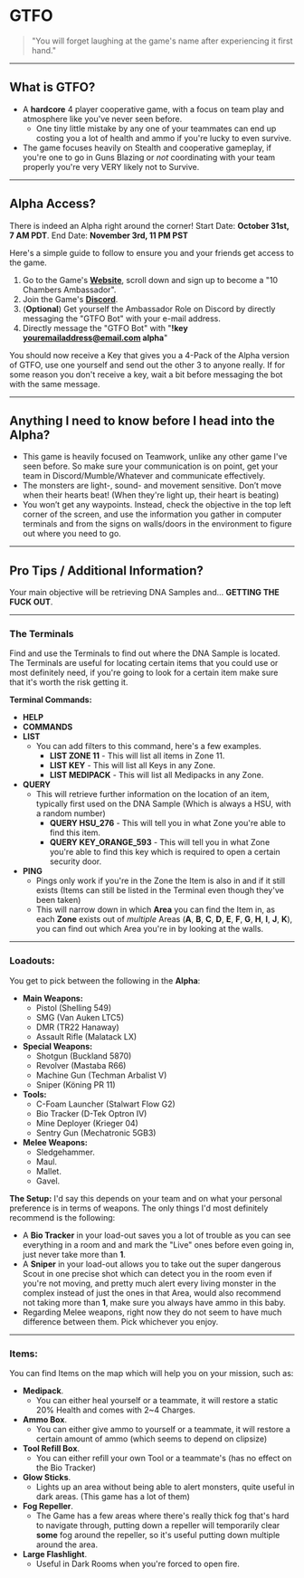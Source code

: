 # **GTFO**

> "You will forget laughing at the game's name after experiencing it first hand."

---

## What is **GTFO?**
* A **hardcore** 4 player cooperative game, with a focus on team play and atmosphere  like you've never seen before.
  * One tiny little mistake by any one of your teammates can end up costing you a lot of health and ammo if you're lucky to even survive.
* The game focuses heavily on Stealth and cooperative gameplay, if you're one to go in Guns Blazing or *not* coordinating with your team properly you're very VERY likely not to Survive.

---

## **Alpha** Access?

There is indeed an Alpha right around the corner!
Start Date: **October 31st, 7 AM PDT**.
End Date: **November 3rd, 11 PM PST**

Here's a simple guide to follow to ensure you and your friends get access to the game.

1. Go to the Game's **[Website](http://gtfothegame.com)**, scroll down and sign up to become a "10 Chambers Ambassador". 
2. Join the Game's **[Discord](https://discordapp.com/invite/gtfo)**.
3. (**Optional**) Get yourself the Ambassador Role on Discord by directly messaging the "GTFO Bot" with your e-mail address.
4. Directly message the "GTFO Bot" with "**!key youremailaddress@email.com alpha**"

You should now receive a Key that gives you a 4-Pack of the Alpha version of GTFO, use one yourself and send out the other 3 to anyone really.
If for some reason you don't receive a key, wait a bit before messaging the bot with the same message.

---

## Anything I need to know before I head into the Alpha?

* This game is heavily focused on Teamwork, unlike any other game I've seen before. So make sure your communication is on point, get your team in Discord/Mumble/Whatever and communicate effectively.
* The monsters are light-, sound- and movement sensitive. Don’t move when their hearts beat! (When they're light up, their heart is beating)
* You won’t get any waypoints. Instead, check the objective in the top left corner of the screen, and use the information you gather in computer terminals and from the signs on walls/doors in the environment to figure out where you need to go.

---

## Pro Tips / Additional Information?

Your main objective will be retrieving DNA Samples and... **GETTING THE FUCK OUT**.

---

### **The Terminals**
Find and use the Terminals to find out where the DNA Sample is located.
The Terminals are useful for locating certain items that you could use or most definitely need, if you're going to look for a certain item make sure that it's worth the risk getting it.

**Terminal Commands:**
* **HELP**
* **COMMANDS**
* **LIST**
  * You can add filters to this command, here's a few examples.
    * **LIST ZONE 11** - This will list all items in Zone 11.
    * **LIST KEY** - This will list all Keys in any Zone.
    * **LIST MEDIPACK** - This will list all Medipacks in any Zone.
* **QUERY**
  * This will retrieve further information on the location of an item, typically first used on the DNA Sample (Which is always a HSU, with a random number)
    * **QUERY HSU_276** - This will tell you in what Zone you're able to find this item.  
    * **QUERY KEY_ORANGE_593** - This will tell you in what Zone you're able to find this key which is required to open a certain security door.
* **PING**
  * Pings only work if you're in the Zone the Item is also in and if it still exists (Items can still be listed in the Terminal even though they've been taken) 
  * This will narrow down in which **Area** you can find the Item in, as each **Zone** exists out of *multiple* Areas (**A**, **B**, **C**, **D**, **E**, **F**, **G**, **H**, **I**, **J**, **K**), you can find out which Area you're in by looking at the walls.

---

### **Loadouts:**

You get to pick between the following in the **Alpha**:
* **Main Weapons:**
  * Pistol (Shelling 549)
  * SMG (Van Auken LTC5)
  * DMR (TR22 Hanaway)
  * Assault Rifle (Malatack LX)
* **Special Weapons:**
  * Shotgun (Buckland 5870)
  * Revolver (Mastaba R66)
  * Machine Gun (Techman Arbalist V)
  * Sniper (Köning PR 11)
* **Tools:**
  * C-Foam Launcher (Stalwart Flow G2)
  * Bio Tracker (D-Tek Optron IV)
  * Mine Deployer (Krieger 04)
  * Sentry Gun (Mechatronic 5GB3) 
* **Melee Weapons:**
  * Sledgehammer.
  * Maul.
  * Mallet.
  * Gavel. 

**The Setup:**
I'd say this depends on your team and on what your personal preference is in terms of weapons. The only things I'd most definitely recommend is the following:
* A **Bio Tracker** in your load-out saves you a lot of trouble as you can see everything in a room and and mark the "Live" ones before even going in, just never take more than **1**.
* A **Sniper** in your load-out allows you to take out the super dangerous Scout in one precise shot which can detect you in the room even if you're not moving, and pretty much alert every living monster in the complex instead of just the ones in that Area, would also recommend not taking more than **1**, make sure you always have ammo in this baby.
* Regarding Melee weapons, right now they do not seem to have much difference between them. Pick whichever you enjoy.

---

### **Items:**

You can find Items on the map which will help you on your mission, such as:
* **Medipack**.
  * You can either heal yourself or a teammate, it will restore a static 20% Health and comes with 2~4 Charges.
* **Ammo Box**.
  * You can either give ammo to yourself or a teammate, it will restore a certain amount of ammo (which seems to depend on clipsize)
* **Tool Refill Box**.
  * You can either refill your own Tool or a teammate's (has no effect on the Bio Tracker) 
* **Glow Sticks**.
  * Lights up an area without being able to alert monsters, quite useful in dark areas. (This game has a lot of them)
* **Fog Repeller**.
  * The Game has a few areas where there's really thick fog that's hard to navigate through, putting down a repeller will temporarily clear **some** fog around the repeller, so it's useful putting down multiple around the area. 
* **Large Flashlight**.
  * Useful in Dark Rooms when you're forced to open fire.





